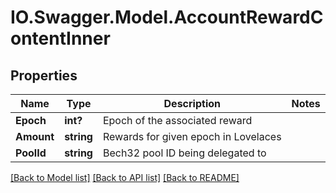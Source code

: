 # IO.Swagger.Model.AccountRewardContentInner
## Properties

Name | Type | Description | Notes
------------ | ------------- | ------------- | -------------
**Epoch** | **int?** | Epoch of the associated reward | 
**Amount** | **string** | Rewards for given epoch in Lovelaces | 
**PoolId** | **string** | Bech32 pool ID being delegated to | 

[[Back to Model list]](../README.md#documentation-for-models) [[Back to API list]](../README.md#documentation-for-api-endpoints) [[Back to README]](../README.md)

